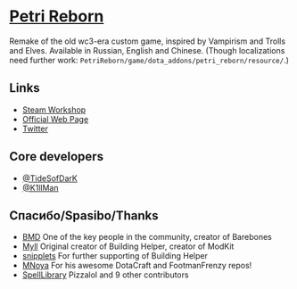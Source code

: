 # [Petri Reborn](http://steamcommunity.com/sharedfiles/filedetails/?id=483720948)

Remake of the old wc3-era custom game, inspired by Vampirism and Trolls and Elves.
Available in Russian, English and Chinese.   (Though localizations need further work: `PetriReborn/game/dota_addons/petri_reborn/resource/`.)

## Links

- [Steam Workshop](http://steamcommunity.com/sharedfiles/filedetails/?id=483720948)
- [Official Web Page](http://petry-reborn.ru)
- [Twitter](http://twitter.com/petri_reborn)

## Core developers

- [@TideSofDarK](https://github.com/TideSofDarK)
- [@K1llMan](https://github.com/K1llMan)

## Спасибо/Spasibo/Thanks

- [BMD](https://github.com/bmddota) One of the key people in the community, creator of Barebones
- [Myll](https://github.com/Myll) Original creator of Building Helper, creator of ModKit
- [snipplets](https://github.com/snipplets) For further supporting of Building Helper
- [MNoya](https://github.com/MNoya) For his awesome DotaCraft and FootmanFrenzy repos!
- [SpellLibrary](https://github.com/Pizzalol/SpellLibrary) Pizzalol and 9 other contributors
